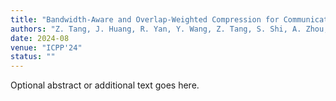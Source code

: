 ```yaml
---
title: "Bandwidth-Aware and Overlap-Weighted Compression for Communication-Efficient Federated Learning"
authors: "Z. Tang, J. Huang, R. Yan, Y. Wang, Z. Tang, S. Shi, A. Zhou, X. Chu"
date: 2024-08
venue: "ICPP'24"
status: ""
---
```

Optional abstract or additional text goes here.
